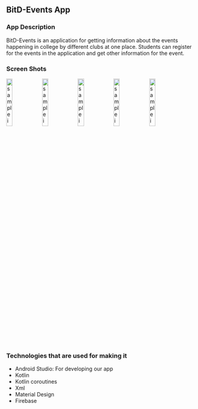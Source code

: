 ## BitD-Events App

### App Description

BitD-Events is an application for getting information about the events happening in college by different clubs at one place. Students can register for the events in the application and get other information for the event.

### Screen Shots

<!-- ![splash logo](https://drive.google.com/uc?id=1GNpXjbkx0_mDJd58vtomJTZiAvPTJIXX) -->

<img src="https://drive.google.com/uc?id=1GNpXjbkx0_mDJd58vtomJTZiAvPTJIXX"
     alt="sample image"
     width = 18%
     /> <img src="https://drive.google.com/uc?id=1Wb8NJjzMhkd1CcEWBHbgV9ocAJ5y8OR4"
     alt="sample image"
     width = 18%
     /> <img src="https://drive.google.com/uc?id=1D-hBlvJfrNtqFDnndLJ4A9u6VHrWTi4_"
     alt="sample image"
     width = 18%
     /> <img src="https://drive.google.com/uc?id=1F7NLq6t5JNMWSvHvPqcK4cpKEJdxpneU"
     alt="sample image"
     width = 18%
     /> <img src="https://drive.google.com/uc?id=1x-s03E-n4O-hPR-40F4f0175IABjbjHd"
     alt="sample image"
     width = 18%
     />
     
### Technologies that are used for making it

 <ul> 
  <li>Android Studio: For developing our app</li>
  <li>Kotlin</li>
  <li>Kotlin coroutines</li>
  <li>Xml</li>
  <li>Material Design</li>
  <li>Firebase</li>
</ul>
 
 
    
    

